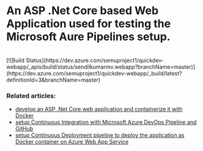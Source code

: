 # An ASP .Net Core based Web Application used for testing the Microsoft Aure Pipelines setup.
<br>
[![Build Status](https://dev.azure.com/semuproject1/quickdev-webapp/_apis/build/status/sendilkumarmv.webapp?branchName=master)](https://dev.azure.com/semuproject1/quickdev-webapp/_build/latest?definitionId=3&branchName=master)

### Related articles:
 - [develop an ASP .Net Core web application and containerize it with Docker](https://www.quickdevnotes.com/deploy-net-core-web-application-using-azure-and-docker/)
 - [setup Continuous Integration with Microsoft Azure DevOps Pipeline and GitHub](https://www.quickdevnotes.com/setup-microsoft-azure-build-pipeline/)
 - [setup Continuous Deployment pipeline to deploy the application as Docker container on Azure Web App Service](https://www.quickdevnotes.com/setup-release-pipeline-with-azure-devops/)
